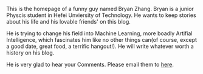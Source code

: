 This is the homepage of a funny guy named Bryan Zhang. Bryan is  a junior Physcis student in Hefei Unviersity of Technology. He wants to keep stories about his life and his lovable friends' on this blog. 

He is trying to change his field into Machine Learning, more boadly Artifial Intelligence, which fascinates him like no other things can(of course, except a good date, great food, a terrific hangout!). He will write whatever worth a history on his blog. 

He is very glad to hear your Comments. Please email them to [here](mailto:zhangfanordomozhang@gmail.com).
